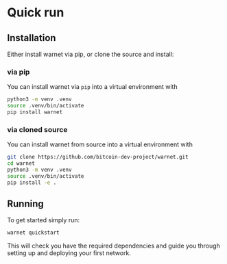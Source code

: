 # Quick run

## Installation

Either install warnet via pip, or clone the source and install:

### via pip

You can install warnet via `pip` into a virtual environment with

```bash
python3 -m venv .venv
source .venv/bin/activate
pip install warnet
```

### via cloned source

You can install warnet from source into a virtual environment with

```bash
git clone https://github.com/bitcoin-dev-project/warnet.git
cd warnet
python3 -m venv .venv
source .venv/bin/activate
pip install -e .
```

## Running

To get started simply run:

```bash
warnet quickstart
```

This will check you have the required dependencies and guide you through setting up and deploying your first network.

